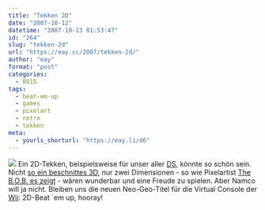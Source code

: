 ```yaml
---
title: "Tekken 2D"
date: "2007-10-12"
datetime: "2007-10-13 01:53:47"
id: "264"
slug: "tekken-2d"
url: "https://eay.cc/2007/tekken-2d/"
author: "eay"
format: "post"
categories:
  - 0815
tags:
  - beat-em-up
  - games
  - pixelart
  - retro
  - tekken
meta:
  - yourls_shorturl: "https://eay.li/d6"
---
```


[![](/uploads/2007/tekken2d.gif)](http://www.pixeljoint.com/pixelart/5881.htm) Ein 2D-Tekken, beispielsweise für unser aller [DS](http://eay.cc/blog/2006/06/nintendo_ds_lit_1.shtml), könnte so schön sein. Nicht [so ein beschnittes 3D](http://www.vgmuseum.com/images/gba/03/GBA256.htm), nur zwei Dimensionen - so wie Pixelartist [The B.O.B. es zeigt](http://www.pixeljoint.com/pixelart/5881.htm) - wären wunderbar und eine Freude zu spielen. Aber Namco will ja nicht. Bleiben uns die neuen Neo-Geo-Titel für die Virtual Console der [Wii](http://eay.cc/blog/2006/12/nintendo_wii_ro.shtml): 2D-Beat ´em up, hooray!
